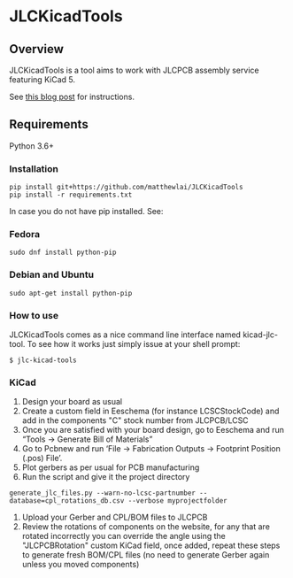 # JLCKicadTools

## Overview

JLCKicadTools is a tool aims to work with JLCPCB assembly service featuring KiCad 5.

See [this blog post](https://dubiouscreations.com/2019/10/21/using-kicad-with-jlcpcb-assembly-service) for instructions.

## Requirements
Python 3.6+

### Installation
```
pip install git+https://github.com/matthewlai/JLCKicadTools
pip install -r requirements.txt
```

In case you do not have pip installed. See:

### Fedora
```
sudo dnf install python-pip
```

### Debian and Ubuntu
```
sudo apt-get install python-pip
```

### How to use
JLCKicadTools comes as a nice command line interface named kicad-jlc-tool.
To see how it works just simply issue at your shell prompt:

```
$ jlc-kicad-tools
```

### KiCad

1. Design your board as usual
1. Create a custom field in Eeschema (for instance LCSCStockCode) and add in the components "C" stock number from JLCPCB/LCSC
1. Once you are satisfied with your board design, go to Eeschema and run “Tools -> Generate Bill of Materials”
1. Go to Pcbnew and run ‘File -> Fabrication Outputs -> Footprint Position (.pos) File’.
1. Plot gerbers as per usual for PCB manufacturing
1. Run the script and give it the project directory

```
generate_jlc_files.py --warn-no-lcsc-partnumber --database=cpl_rotations_db.csv --verbose myprojectfolder
```
1. Upload your Gerber and CPL/BOM files to JLCPCB
1. Review the rotations of components on the website, for any that are rotated incorrectly you can override the angle using the "JLCPCBRotation" custom KiCad field, once added, repeat these steps to generate fresh BOM/CPL files (no need to generate Gerber again unless you moved components)

